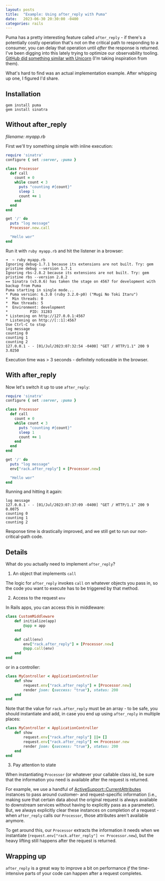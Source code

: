```yaml
---
layout: posts
title:  "Example: Using after_reply with Puma"
date:   2023-06-30 20:30:00 -0400
categories: rails
---
```


Puma has a pretty interesting feature called `after_reply` - if there's a potentially costly operation that's not on the critical path to responding to a consumer, you can delay that operation until _after_ the response is returned. I've been digging into this lately trying to optimize our observability tooling. [GitHub did something similar with Unicorn](https://github.blog/2022-04-11-performance-at-github-deferring-stats-with-rack-after_reply/) (I'm taking inspiration from them).

What's hard to find was an actual implementation example. After whipping up one, I figured I'd share.

## Installation

```
gem install puma
gem install sinatra
```

## Without after_reply

_filename: myapp.rb_

First we'll try something simple with inline execution:

```rb
require 'sinatra'
configure { set :server, :puma }

class Processor
  def call
    count = 0
    while count < 3
      puts "counting #{count}"
      sleep 1
      count += 1
    end
  end
end

get '/' do
  puts "log message"
  Processor.new.call

  "Hello wor"
end
```

Run it with `ruby myapp.rb` and hit the listener in a browser:

```
➜  ~ ruby myapp.rb
Ignoring debug-1.7.1 because its extensions are not built. Try: gem pristine debug --version 1.7.1
Ignoring rbs-2.8.2 because its extensions are not built. Try: gem pristine rbs --version 2.8.2
== Sinatra (v3.0.6) has taken the stage on 4567 for development with backup from Puma
Puma starting in single mode...
* Puma version: 6.3.0 (ruby 3.2.0-p0) ("Mugi No Toki Itaru")
*  Min threads: 0
*  Max threads: 5
*  Environment: development
*          PID: 31283
* Listening on http://127.0.0.1:4567
* Listening on http://[::1]:4567
Use Ctrl-C to stop
log message
counting 0
counting 1
counting 2
127.0.0.1 - - [01/Jul/2023:07:32:54 -0400] "GET / HTTP/1.1" 200 9 3.0250
```

Execution time was > 3 seconds - definitely noticeable in the browser. 

## With after_reply

Now let's switch it up to use `after_reply`:

```rb
require 'sinatra'
configure { set :server, :puma }

class Processor
  def call
    count = 0
    while count < 3
      puts "counting #{count}"
      sleep 1
      count += 1
    end
  end
end

get '/' do
  puts "log message"
  env["rack.after_reply"] = [Processor.new]

  "Hello wor"
end
```

Running and hitting it again:

```
log message
127.0.0.1 - - [01/Jul/2023:07:37:09 -0400] "GET / HTTP/1.1" 200 9 0.0075
counting 0
counting 1
counting 2
```

Response time is drastically improved, and we still get to run our non-critical-path code.

## Details

What do you actually need to implement `after_reply`? 

1. An object that implements `call`

The logic for `after_reply` invokes `call` on whatever objects you pass in, so the code you want to execute has to be triggered by that method.

2. Access to the request `env`

In Rails apps, you can access this in middleware:

```rb
class CustomMiddleware
    def initialize(app)
        @app = app
    end
    
    def call(env)
        env["rack.after_reply"] = [Processor.new]
        @app.call(env)
    end
end
```

or in a controller:

```rb
class MyController < ApplicationController
    def show
        request.env["rack.after_reply"] = [Processor.new]
        render json: {success: "true"}, status: 200
    end
end
```

Note that the value for `rack.after_reply` must be an array - to be safe, you should instantiate and add, in case you end up using `after_reply` in multiple places:

```rb
class MyController < ApplicationController
    def show
        request.env["rack.after_reply"] ||= []
        request.env["rack.after_reply"] << Processor.new
        render json: {success: "true"}, status: 200
    end
end
```

3. Pay attention to state

When instantiating `Processor` (or whatever your callable class is), be sure that the information you need is available after the request is returned.

For example, we use a handful of [ActiveSupport::CurrentAttributes](https://api.rubyonrails.org/classes/ActiveSupport/CurrentAttributes.html) instances to pass around customer- and request-specific information (i.e., making sure that certain data about the original request is always available to downstream services without having to explicitly pass as a parameter). But, we always explicitly clear these instances on completion of a request - when `after_reply` calls our `Processor`, those attributes aren't available anymore. 

To get around this, our `Processor` extracts the information it needs when we instantiate (`request.env["rack.after_reply"] << Processor.new`), but the heavy lifting still happens after the request is returned.

## Wrapping up

`after_reply` is a great way to improve a bit on performance _if_ the time-intensive parts of your code can happen after a request completes. 
